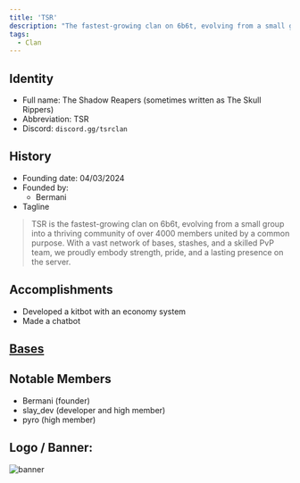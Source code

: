 ```yaml
---
title: 'TSR'
description: "The fastest-growing clan on 6b6t, evolving from a small group into a thriving community of over 4000 members united by a common purpose. With a vast network of bases, stashes, and a skilled PvP team, we proudly embody strength, pride, and a lasting presence on the server."
tags:
  - Clan
---
```


## Identity
* Full name: The Shadow Reapers (sometimes written as The Skull Rippers)
* Abbreviation: TSR
* Discord: `discord.gg/tsrclan`

## History
* Founding date: 04/03/2024
* Founded by: 
  * Bermani
* Tagline
>TSR is the fastest-growing clan on 6b6t, evolving from a small group into a thriving community of over 4000 members united by a common purpose. With a vast network of bases, stashes, and a skilled PvP team, we proudly embody strength, pride, and a lasting presence on the server.
>

## Accomplishments
- Developed a kitbot with an economy system
- Made a chatbot

## [Bases](https://tsr-clan.org/our-builds/)

## Notable Members
- Bermani (founder)
- slay_dev (developer and high member)
- pyro (high member)

## Logo / Banner:
![banner](https://tsr-clan.org/wp-content/uploads/2024/11/tsr-logo.png)
